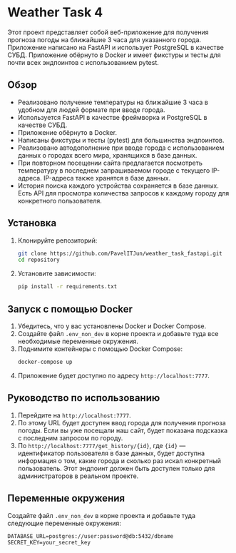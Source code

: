 # Weather Task 4

Этот проект представляет собой веб-приложение для получения прогноза погоды на ближайшие 3 часа для указанного города. Приложение написано на FastAPI и использует PostgreSQL в качестве СУБД. Приложение обёрнуто в Docker и имеет фикстуры и тесты для почти всех эндпоинтов с использованием pytest.

## Обзор

- Реализовано получение температуры на ближайшие 3 часа в удобном для людей формате при вводе города.
- Используется FastAPI в качестве фреймворка и PostgreSQL в качестве СУБД.
- Приложение обёрнуто в Docker.
- Написаны фикстуры и тесты (pytest) для большинства эндпоинтов.
- Реализовано автодополнение при вводе города с использованием данных о городах всего мира, хранящихся в базе данных.
- При повторном посещении сайта предлагается посмотреть температуру в последнем запрашиваемом городе с текущего IP-адреса. IP-адреса также хранятся в базе данных.
- История поиска каждого устройства сохраняется в базе данных. Есть API для просмотра количества запросов к каждому городу для конкретного пользователя.

## Установка

1. Клонируйте репозиторий:

   ```bash
   git clone https://github.com/PavelITJun/weather_task_fastapi.git
   cd repository
   ```

2. Установите зависимости:
   ```bash
   pip install -r requirements.txt
   ```

## Запуск с помощью Docker

1. Убедитесь, что у вас установлены Docker и Docker Compose.
2. Создайте файл `.env_non_dev` в корне проекта и добавьте туда все необходимые переменные окружения.
3. Поднимите контейнеры с помощью Docker Compose:
   ```bash
   docker-compose up
   ```
4. Приложение будет доступно по адресу `http://localhost:7777`.

## Руководство по использованию

1. Перейдите на `http://localhost:7777`.
2. По этому URL будет доступен ввод города для получения прогноза погоды. Если вы уже посещали наш сайт, будет показана подсказка с последним запросом по городу.
3. По `http://localhost:7777/get_history/{id}`, где `{id}` — идентификатор пользователя в базе данных, будет доступна информация о том, какие города и сколько раз искал конкретный пользователь. Этот эндпоинт должен быть доступен только для администраторов в реальном проекте.

## Переменные окружения

Создайте файл `.env_non_dev` в корне проекта и добавьте туда следующие переменные окружения:

```env
DATABASE_URL=postgres://user:password@db:5432/dbname
SECRET_KEY=your_secret_key
```
